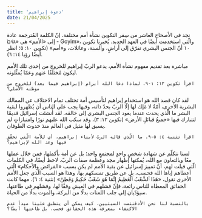 ```yaml
---
title: 'دعوة إبراهيم'
date: 21/04/2025
---
```


نجد في الأصحاح العاشر من سِفر التكوين نشأة أمم مختلفة. إنّ الكلمة المُترجمة عادة إلى «الأمم» هي «גּוֹיִם֙ - Goyim»، والّتي استخدمت أيضًا في العهد الجديد. يُخبرنا تكوين ١٠ أنّ الجنس البشري تفرّق إلى أراضٍ، وألسنة، وعائلات، و«أمم» (تكوين ١٠: ٥؛ انظر أيضًا رؤيا ١٤: ٦).

مباشرة بعد تقديم مفهوم نشأة الأمم، يدعو الربّ إبراهيم للخروج من إحدى تلك الأمم ليكون مُختلفًا عنهم وعمّا يُمثِّلونه.

`اقرأ تكوين ١٢: ١-٩. لماذا دعا الله أبرام (إبراهيم فيما بعد) للخروج من موطنه الأصلي؟`

لقد كان قصد الله هو استخدام إبراهيم لتأسيس أمة تختلف تمام الاختلاف عن الممالك البشرية الأخرى، أمّةٌ لا مَلِك لها إلّا الربّ بحدّ ذاته، وفيها يجب على الناس أن يُظهروا لبقية البشر ما الّذي يحدث عندما يعود الجنس البشري إلى خالقه. لقد أُنشئت إسرائيل قديمًا لتتبارك فيها «جميعُ قبائلِ الأرض» (تكوين ١٢: ٣)، وقد سكب الله عليهم نورًا وامتيازاتٍ لم يسبق لها مثيل في العالم منذ حدوث الطوفان.

`اقرأ تثنية ٤: ٥-٩. ما الّذي قاله الربّ لأبناء إبراهيم، أي للأمة الّتي تحقّق فيها وعد الله لإبراهيم؟`

لسنا نتكلّم عن شهادة شخصٍ واحدٍ لمجتمعٍ واحد؛ بل عن أمة بأكملها، فمن خلال عملها معًا وبالتعاون مع الله، يُمكنها إظهار مجد وعظمة صفات الربّ. لاحظ أيضًا، في الكلمات الّتي قيلت لهم، أنّ تمييز إسرائيل عن بقية الأمم لم يكن بسبب «الفرائض والأحكام» الّتي أعطاهم إياها الله فحسب، بل عن طريق تمسكهم بها، وهذا هو السبب الّذي جعل الأمم الأخرى تقول، «هَذَا ٱلشَّعْبُ ٱلْعَظِيمُ إِنَّمَا هُوَ شَعْبٌ حَكِيمٌ وَفَطِنٌ» (تثنية ٤: ٦). مهما كانت الحقائق المعطاة للناس رائعة، فإنّ فشلهم في العيش وفقًا لها، وفشلهم في طاعتها، سيؤدّيان إلى جلب اللعنات بدلًا من البركة، والموت بدلًا من الحياة.

`بالنسبة لنا نحن الأدڤنتست السبتيين، كيف يمكن أن ينطبق علينا مبدأ عدم الاكتفاء بمعرفة هذه الحقائق فحسب، بل طاعتها أيضًا؟`